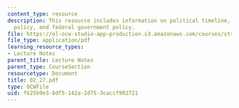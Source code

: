 ```yaml
---
content_type: resource
description: This resource includes information on political timeline, government
  policy, and federal government policy.
file: https://ol-ocw-studio-app-production.s3.amazonaws.com/courses/sts-001-technology-in-american-history-spring-2006/f625b9e38df5142a2d753caccf902721_02_27.pdf
file_type: application/pdf
learning_resource_types:
- Lecture Notes
parent_title: Lecture Notes
parent_type: CourseSection
resourcetype: Document
title: 02_27.pdf
type: OCWFile
uid: f625b9e3-8df5-142a-2d75-3caccf902721
---
```


